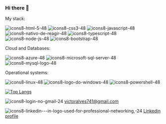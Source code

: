 ### Hi there 👋

My stack:

![icons8-html-5-48](https://user-images.githubusercontent.com/101835324/165111872-1db50d31-ff08-4c68-8f8d-372172a3e58d.png)
![icons8-css3-48](https://user-images.githubusercontent.com/101835324/165111999-a12764fb-a618-4c85-9fc1-8a9fd68e4db0.png)
![icons8-javascript-48](https://user-images.githubusercontent.com/101835324/165112022-48184c69-8e81-42cc-a27c-ac9bbc852aaa.png)
![icons8-nativo-de-reagir-48](https://user-images.githubusercontent.com/101835324/165111932-c277d356-3bd2-4f63-9869-46be28cc984b.png)
![icons8-typescript-48](https://user-images.githubusercontent.com/101835324/166572642-372a5550-ae9e-434a-a109-c17f6f62410c.png)
![icons8-node-js-48](https://user-images.githubusercontent.com/101835324/170839775-05936236-1f0c-4d92-b838-cea256b8218b.png)
![icons8-bootstrap-48](https://user-images.githubusercontent.com/101835324/170839780-897a29d6-3251-4221-b6b1-1af1e990dad2.png)

Cloud and Databases:

![icons8-azure-48](https://user-images.githubusercontent.com/101835324/201411546-5011026d-40d0-43e7-9f9f-20447e2d9acf.png)
![icons8-microsoft-sql-server-48](https://user-images.githubusercontent.com/101835324/201411773-9fb0853c-80c2-4fad-a5af-0ef0e2d25618.png)
![icons8-mysql-logo-48](https://user-images.githubusercontent.com/101835324/201411776-c8061f0f-5079-405c-b808-616e5e0bde0d.png)

Operational systems:

![icons8-linux-48](https://user-images.githubusercontent.com/101835324/170839783-234fc63d-0af3-455d-93a8-f166edb47c7b.png)
![icons8-logo-do-windows-48](https://user-images.githubusercontent.com/101835324/170839785-4ebb0825-0e93-4819-a525-e88edbd79782.png)
![icons8-powershell-48](https://user-images.githubusercontent.com/101835324/201411968-3e96fa50-582d-4984-8895-8aae28f37a43.png)


[![Top Langs](https://github-readme-stats.vercel.app/api/top-langs/?username=Victor-Alves1&layout=compact&theme=chartreuse-dark&textcolor=white)](https://github.com/anuraghazra/github-readme-stats)

![icons8-login-no-gmail-24](https://user-images.githubusercontent.com/101835324/165110087-db4014ea-66cc-460d-b1ee-919a2322983e.png) victoralves741@gmail.com

![icons8-linkedin---in-logo-used-for-professional-networking,-24](https://user-images.githubusercontent.com/101835324/165109787-02337703-2363-4ac4-b50e-c2e9e66dce62.png) [Linkedin profile](https://www.linkedin.com/in/victor-alves-da-costa-257375220/)

<!-- [![Anurag's GitHub stats](https://github-readme-stats.vercel.app/api?username=Victor-Alves1&show_icons=true&theme=chartreuse-dark)](https://github.com/anuraghazra/github-readme-stats) -->


<!--
**Victor-Alves1/Victor-Alves1** is a ✨ _special_ ✨ repository because its `README.md` (this file) appears on your GitHub profile.

Here are some ideas to get you started:

- 🔭 I’m currently working on ...
- 🌱 I’m currently learning ...
- 👯 I’m looking to collaborate on ...
- 🤔 I’m looking for help with ...
- 💬 Ask me about ...
- 📫 How to reach me: ...
- 😄 Pronouns: ...
- ⚡ Fun fact: ...
-->
